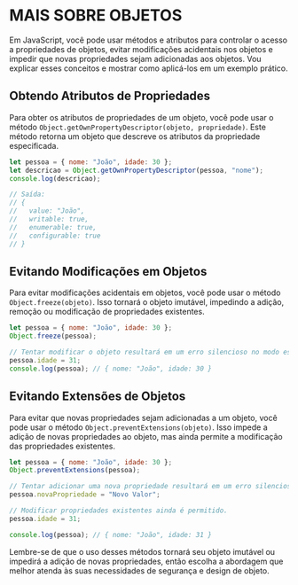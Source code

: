 # MAIS SOBRE OBJETOS
Em JavaScript, você pode usar métodos e atributos para controlar o acesso a propriedades de objetos, evitar modificações acidentais nos objetos e impedir que novas propriedades sejam adicionadas aos objetos. Vou explicar esses conceitos e mostrar como aplicá-los em um exemplo prático.

## Obtendo Atributos de Propriedades
Para obter os atributos de propriedades de um objeto, você pode usar o método `Object.getOwnPropertyDescriptor(objeto, propriedade)`. Este método retorna um objeto que descreve os atributos da propriedade especificada.

```javascript
let pessoa = { nome: "João", idade: 30 };
let descricao = Object.getOwnPropertyDescriptor(pessoa, "nome");
console.log(descricao);

// Saída:
// {
//   value: "João",
//   writable: true,
//   enumerable: true,
//   configurable: true
// }
```

## Evitando Modificações em Objetos
Para evitar modificações acidentais em objetos, você pode usar o método `Object.freeze(objeto)`. Isso tornará o objeto imutável, impedindo a adição, remoção ou modificação de propriedades existentes.

```javascript
let pessoa = { nome: "João", idade: 30 };
Object.freeze(pessoa);

// Tentar modificar o objeto resultará em um erro silencioso no modo estrito.
pessoa.idade = 31;
console.log(pessoa); // { nome: "João", idade: 30 }
```

## Evitando Extensões de Objetos
Para evitar que novas propriedades sejam adicionadas a um objeto, você pode usar o método `Object.preventExtensions(objeto)`. Isso impede a adição de novas propriedades ao objeto, mas ainda permite a modificação das propriedades existentes.

```javascript
let pessoa = { nome: "João", idade: 30 };
Object.preventExtensions(pessoa);

// Tentar adicionar uma nova propriedade resultará em um erro silencioso no modo estrito.
pessoa.novaPropriedade = "Novo Valor";

// Modificar propriedades existentes ainda é permitido.
pessoa.idade = 31;

console.log(pessoa); // { nome: "João", idade: 31 }
```

Lembre-se de que o uso desses métodos tornará seu objeto imutável ou impedirá a adição de novas propriedades, então escolha a abordagem que melhor atenda às suas necessidades de segurança e design de objeto.